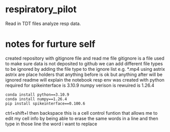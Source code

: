 # respiratory_pilot
Read in TDT files analyze resp data. 
# notes for furture self
created repository with gitignore file and read me file 
gitignore is a file used to make sure data is not deposited to github we can add different file types to be ignored by adding the file type to the ignore list e.g. *.mp4 using astrix 
astrix are place holders that anything before is ok but anything after will be ignored
readme will explain the notebook 
resp env was created with 
python required for spikeinterface is 3.10.9
numpy verison is rewuired is 1.26.4
```
conda install python==3.10.9
conda install numpy==1.26.4
pip install spikeinterface==0.100.6

```
ctrl+shift+l then backspace this is a cell control funtion that allows me to edit my cell info by being able to erase the same words in a line and then type in those line the word i want to replace 